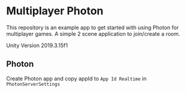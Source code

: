 # Multiplayer Photon

This repository is an example app to get started with using Photon for multiplayer games. A simple 2 scene application to join/create a room.

Unity Version 2019.3.15f1

## Photon

Create Photon app and copy appId to `App Id Realtime` in `PhotonServerSettings`
